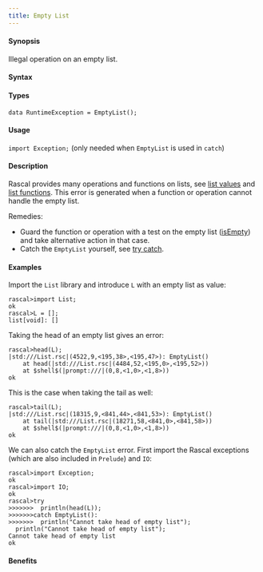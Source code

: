 ```yaml
---
title: Empty List
---
```


#### Synopsis

Illegal operation on an empty list.

#### Syntax

#### Types

`data RuntimeException = EmptyList();`
       
#### Usage

`import Exception;` (only needed when `EmptyList` is used in `catch`)

#### Description

Rascal provides many operations and functions on lists, see [list values](/docs//Rascal/Expressions/Values/List) 
and [list functions](/docs//Library/List).
This error is generated when a function or operation cannot handle the empty list.

Remedies:

* Guard the function or operation with a test on the empty list ([isEmpty](/docs//Library/List#List-isEmpty)) and 
  take alternative action in that case.
* Catch the `EmptyList` yourself, see [try catch](/docs//Rascal/Statements/TryCatch).


#### Examples

Import the `List` library and introduce `L` with an empty list as value:

```rascal-shell
rascal>import List;
ok
rascal>L = [];
list[void]: []
```
Taking the head of an empty list gives an error:

```rascal-shell
rascal>head(L);
|std:///List.rsc|(4522,9,<195,38>,<195,47>): EmptyList()
	at head(|std:///List.rsc|(4484,52,<195,0>,<195,52>))
	at $shell$(|prompt:///|(0,8,<1,0>,<1,8>))
ok
```
This is the case when taking the tail as well:

```rascal-shell
rascal>tail(L);
|std:///List.rsc|(18315,9,<841,44>,<841,53>): EmptyList()
	at tail(|std:///List.rsc|(18271,58,<841,0>,<841,58>))
	at $shell$(|prompt:///|(0,8,<1,0>,<1,8>))
ok
```
We can also catch the `EmptyList` error. First import the Rascal exceptions (which are also included in `Prelude`)
and `IO`:

```rascal-shell
rascal>import Exception;
ok
rascal>import IO;
ok
rascal>try 
>>>>>>>  println(head(L)); 
>>>>>>>catch EmptyList(): 
>>>>>>>  println("Cannot take head of empty list");
  println("Cannot take head of empty list");
Cannot take head of empty list
ok
```

#### Benefits


